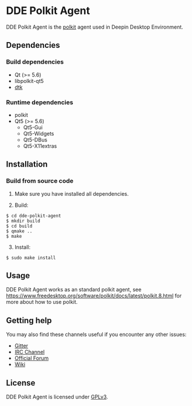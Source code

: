 # DDE Polkit Agent

DDE Polkit Agent is the [polkit](https://www.freedesktop.org/software/polkit/docs/latest/polkit.8.html) agent used in Deepin Desktop Environment.

## Dependencies

### Build dependencies

* Qt (>= 5.6)
* libpolkit-qt5
* [dtk](https://github.com/linuxdeepin/libdtk)

### Runtime dependencies

* polkit
* Qt5 (>= 5.6)
  * Qt5-Gui
  * Qt5-Widgets
  * Qt5-DBus
  * Qt5-X11extras

## Installation

### Build from source code

1. Make sure you have installed all dependencies.

2. Build:
```
$ cd dde-polkit-agent
$ mkdir build
$ cd build
$ qmake ..
$ make
```

3. Install:
```
$ sudo make install
```

## Usage

DDE Polkit Agent works as an standard polkit agent, see https://www.freedesktop.org/software/polkit/docs/latest/polkit.8.html for 
more about how to use polkit.

## Getting help

You may also find these channels useful if you encounter any other issues:

* [Gitter](https://gitter.im/orgs/linuxdeepin/rooms)
* [IRC Channel](https://webchat.freenode.net/?channels=deepin)
* [Official Forum](https://bbs.deepin.org/)
* [Wiki](http://wiki.deepin.org/)

## License

DDE Polkit Agent is licensed under [GPLv3](https://github.com/linuxdeepin/developer-center/wiki/LICENSE).

